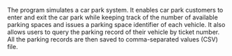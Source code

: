The program simulates a car park system. It enables car park customers
to enter and exit the car park while keeping track of the number of available parking spaces and issues a
parking space identifier of each vehicle. It also allows users to query the parking record of their
vehicle by ticket number. All the parking records are then saved to comma-separated values (CSV)
file.
